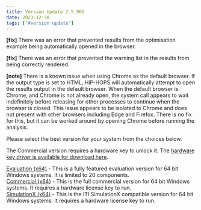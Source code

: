 ```yaml
---
title: Version Update 2.5.905
date: 2023-12-30
tags: ["#version update"]
---
```

**[fix]** There was an error that prevented results from the optimisation example being automatically opened in the browser.

**[fix]** There was an error that prevented the warning list in the results from being correctly rendered.

**[note]** There is a known issue when using Chrome as the default browser. If the output type is set to HTML, HiP-HOPS will automatically attempt to open the results output in the default browser. When the default browser is Chrome, and Chrome is not already open, the system call appears to wait indefinitely before releasing for other processes to continue when the browser is closed. This issue appears to be isolated to Chrome and does not present with other browsers including Edge and Firefox. There is no fix for this, but it can be worked around by opening Chrome before running the analysis.

<!--more-->
Please select the best version for your system from the choices below.

The Commercial version requires a hardware key to unlock it. The [hardware key driver is available for download here](https://supportportal.thalesgroup.com/csm?sys_kb_id=d902c13c1b48a890f2888739cd4bcbbf&id=kb_article_view&sysparm_rank=7&sysparm_tsqueryId=ed8571b547bdd110128dca72e36d4378&sysparm_article=KB0023089).

[Evaluation (x64)](/downloads/HIP-HOPS_Evaluation_(x64)_v2.5.905_setup.exe)	- This is a fully featured evaluation version for 64 bit Windows systems. It is limited to 20 components.  
[Commercial (x64)](/downloads/HIP-HOPS_Commercial_(x64)_v2.5.905_setup.exe)	- This is the full commercial version for 64 bit Windows systems. It requires a hardware license key to run.  
[SimulationX (x64)](/downloads/SimX_HiP-HOPS_x64_v2.5.905.zip) - This is the ITI SimulationX compatible version for 64 bit Windows systems. It requires a hardware license key to run.  
  
  
  
  
  
